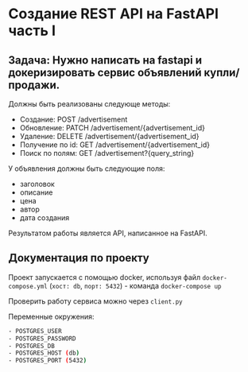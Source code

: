 # Создание REST API на FastAPI часть I

## **Задача**: Нужно написать на fastapi и докеризировать сервис объявлений купли/продажи.

Должны быть реализованы следующе методы:  

- Создание: POST /advertisement
- Обновление: PATCH /advertisement/{advertisement_id}
- Удаление: DELETE /advertisement/{advertisement_id}
- Получение по id: GET  /advertisement/{advertisement_id}
- Поиск по полям: GET /advertisement?{query_string}

У объявления должны быть следующие поля:

- заголовок
- описание
- цена
- автор
- дата создания  

Результатом работы является API, написанное на FastAPI.
  


## Документация по проекту  

Проект запускается с помощью docker, используя файл `docker-compose.yml`
(`хост: db`, `порт: 5432`) - команда `docker-compose up`

Проверить работу сервиса можно через `client.py`



Переменные окружения:

```bash
- POSTGRES_USER
- POSTGRES_PASSWORD
- POSTGRES_DB
- POSTGRES_HOST (db)
- POSTGRES_PORT (5432)
```
